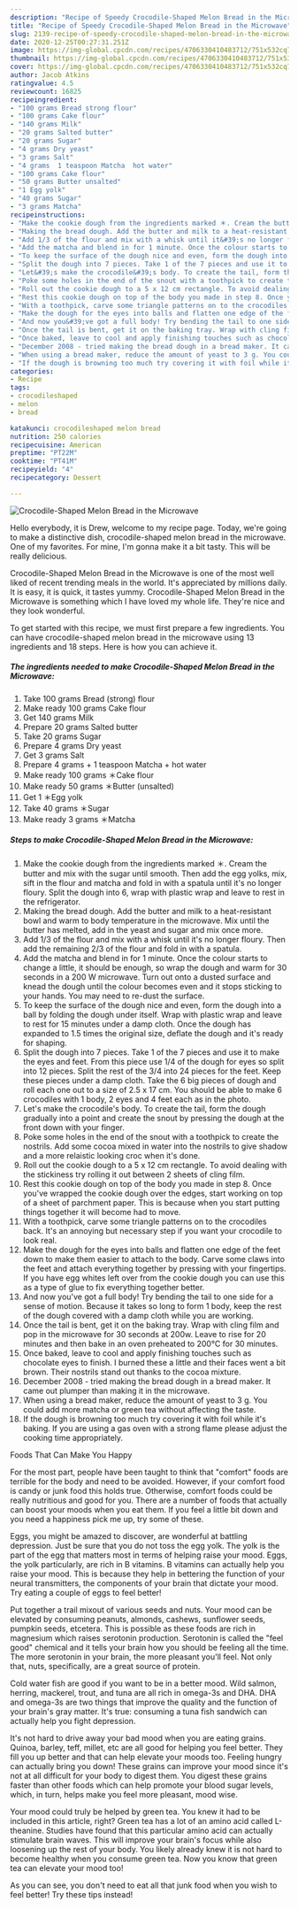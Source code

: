 ```yaml
---
description: "Recipe of Speedy Crocodile-Shaped Melon Bread in the Microwave"
title: "Recipe of Speedy Crocodile-Shaped Melon Bread in the Microwave"
slug: 2139-recipe-of-speedy-crocodile-shaped-melon-bread-in-the-microwave
date: 2020-12-25T00:27:31.251Z
image: https://img-global.cpcdn.com/recipes/4706330410483712/751x532cq70/crocodile-shaped-melon-bread-in-the-microwave-recipe-main-photo.jpg
thumbnail: https://img-global.cpcdn.com/recipes/4706330410483712/751x532cq70/crocodile-shaped-melon-bread-in-the-microwave-recipe-main-photo.jpg
cover: https://img-global.cpcdn.com/recipes/4706330410483712/751x532cq70/crocodile-shaped-melon-bread-in-the-microwave-recipe-main-photo.jpg
author: Jacob Atkins
ratingvalue: 4.5
reviewcount: 16825
recipeingredient:
- "100 grams Bread strong flour"
- "100 grams Cake flour"
- "140 grams Milk"
- "20 grams Salted butter"
- "20 grams Sugar"
- "4 grams Dry yeast"
- "3 grams Salt"
- "4 grams  1 teaspoon Matcha  hot water"
- "100 grams Cake flour"
- "50 grams Butter unsalted"
- "1 Egg yolk"
- "40 grams Sugar"
- "3 grams Matcha"
recipeinstructions:
- "Make the cookie dough from the ingredients marked ＊. Cream the butter and mix with the sugar until smooth. Then add the egg yolks, mix, sift in the flour and matcha and fold in with a spatula until it&#39;s no longer floury. Split the dough into 6, wrap with plastic wrap and leave to rest in the refrigerator."
- "Making the bread dough. Add the butter and milk to a heat-resistant bowl and warm to body temperature in the microwave. Mix until the butter has melted, add in the yeast and sugar and mix once more."
- "Add 1/3 of the flour and mix with a whisk until it&#39;s no longer floury. Then add the remaining 2/3 of the flour and fold in with a spatula."
- "Add the matcha and blend in for 1 minute. Once the colour starts to change a little, it should be enough, so wrap the dough and warm for 30 seconds in a 200 W microwave. Turn out onto a dusted surface and knead the dough until the colour becomes even and it stops sticking to your hands. You may need to re-dust the surface."
- "To keep the surface of the dough nice and even, form the dough into a ball by folding the dough under itself. Wrap with plastic wrap and leave to rest for 15 minutes under a damp cloth. Once the dough has expanded to 1.5 times the original size, deflate the dough and it&#39;s ready for shaping."
- "Split the dough into 7 pieces. Take 1 of the 7 pieces and use it to make the eyes and feet. From this piece use 1/4 of the dough for eyes so split into 12 pieces. Split the rest of the 3/4 into 24 pieces for the feet. Keep these pieces under a damp cloth. Take the 6 big pieces of dough and roll each one out to a size of 2.5 x 17 cm. You should be able to make 6 crocodiles with 1 body, 2 eyes and 4 feet each as in the photo."
- "Let&#39;s make the crocodile&#39;s body. To create the tail, form the dough gradually into a point and create the snout by pressing the dough at the front down with your finger."
- "Poke some holes in the end of the snout with a toothpick to create the nostrils. Add some cocoa mixed in water into the nostrils to give shadow and a more relaistic looking croc when it&#39;s done."
- "Roll out the cookie dough to a 5 x 12 cm rectangle. To avoid dealing with the stickiness try rolling it out between 2 sheets of cling film."
- "Rest this cookie dough on top of the body you made in step 8. Once you&#39;ve wrapped the cookie dough over the edges, start working on top of a sheet of parchment paper. This is because when you start putting things together it will become had to move."
- "With a toothpick, carve some triangle patterns on to the crocodiles back. It&#39;s an annoying but necessary step if you want your crocodile to look real."
- "Make the dough for the eyes into balls and flatten one edge of the feet down to make them easier to attach to the body. Carve some claws into the feet and attach everything together by pressing with your fingertips. If you have egg whites left over from the cookie dough you can use this as a type of glue to fix everything together better."
- "And now you&#39;ve got a full body! Try bending the tail to one side for a sense of motion. Because it takes so long to form 1 body, keep  the rest of the dough covered with a damp cloth while you are working."
- "Once the tail is bent, get it on the baking tray. Wrap with cling film and pop in the microwave for 30 seconds at 200w. Leave to rise for 20 minutes and then bake in an oven preheated to 200°C for 30 minutes."
- "Once baked, leave to cool and apply finishing touches such as chocolate eyes to finish. I burned these a little and their faces went a bit brown. Their nostrils stand out thanks to the cocoa mixture."
- "December 2008 - tried making the bread dough in a bread maker. It came out plumper than making it in the microwave."
- "When using a bread maker, reduce the amount of yeast to 3 g. You could add more matcha or green tea without affecting the taste."
- "If the dough is browning too much try covering it with foil while it&#39;s baking. If you are using a gas oven with a strong flame please adjust the cooking time appropriately."
categories:
- Recipe
tags:
- crocodileshaped
- melon
- bread

katakunci: crocodileshaped melon bread 
nutrition: 250 calories
recipecuisine: American
preptime: "PT22M"
cooktime: "PT41M"
recipeyield: "4"
recipecategory: Dessert

---
```



![Crocodile-Shaped Melon Bread in the Microwave](https://img-global.cpcdn.com/recipes/4706330410483712/751x532cq70/crocodile-shaped-melon-bread-in-the-microwave-recipe-main-photo.jpg)

Hello everybody, it is Drew, welcome to my recipe page. Today, we're going to make a distinctive dish, crocodile-shaped melon bread in the microwave. One of my favorites. For mine, I'm gonna make it a bit tasty. This will be really delicious.



Crocodile-Shaped Melon Bread in the Microwave is one of the most well liked of recent trending meals in the world. It's appreciated by millions daily. It is easy, it is quick, it tastes yummy. Crocodile-Shaped Melon Bread in the Microwave is something which I have loved my whole life. They're nice and they look wonderful.


To get started with this recipe, we must first prepare a few ingredients. You can have crocodile-shaped melon bread in the microwave using 13 ingredients and 18 steps. Here is how you can achieve it.

<!--inarticleads1-->

##### The ingredients needed to make Crocodile-Shaped Melon Bread in the Microwave:

1. Take 100 grams Bread (strong) flour
1. Make ready 100 grams Cake flour
1. Get 140 grams Milk
1. Prepare 20 grams Salted butter
1. Take 20 grams Sugar
1. Prepare 4 grams Dry yeast
1. Get 3 grams Salt
1. Prepare 4 grams + 1 teaspoon Matcha + hot water
1. Make ready 100 grams ＊Cake flour
1. Make ready 50 grams ＊Butter (unsalted)
1. Get 1 ＊Egg yolk
1. Take 40 grams ＊Sugar
1. Make ready 3 grams ＊Matcha




<!--inarticleads2-->

##### Steps to make Crocodile-Shaped Melon Bread in the Microwave:

1. Make the cookie dough from the ingredients marked ＊. Cream the butter and mix with the sugar until smooth. Then add the egg yolks, mix, sift in the flour and matcha and fold in with a spatula until it&#39;s no longer floury. Split the dough into 6, wrap with plastic wrap and leave to rest in the refrigerator.
1. Making the bread dough. Add the butter and milk to a heat-resistant bowl and warm to body temperature in the microwave. Mix until the butter has melted, add in the yeast and sugar and mix once more.
1. Add 1/3 of the flour and mix with a whisk until it&#39;s no longer floury. Then add the remaining 2/3 of the flour and fold in with a spatula.
1. Add the matcha and blend in for 1 minute. Once the colour starts to change a little, it should be enough, so wrap the dough and warm for 30 seconds in a 200 W microwave. Turn out onto a dusted surface and knead the dough until the colour becomes even and it stops sticking to your hands. You may need to re-dust the surface.
1. To keep the surface of the dough nice and even, form the dough into a ball by folding the dough under itself. Wrap with plastic wrap and leave to rest for 15 minutes under a damp cloth. Once the dough has expanded to 1.5 times the original size, deflate the dough and it&#39;s ready for shaping.
1. Split the dough into 7 pieces. Take 1 of the 7 pieces and use it to make the eyes and feet. From this piece use 1/4 of the dough for eyes so split into 12 pieces. Split the rest of the 3/4 into 24 pieces for the feet. Keep these pieces under a damp cloth. Take the 6 big pieces of dough and roll each one out to a size of 2.5 x 17 cm. You should be able to make 6 crocodiles with 1 body, 2 eyes and 4 feet each as in the photo.
1. Let&#39;s make the crocodile&#39;s body. To create the tail, form the dough gradually into a point and create the snout by pressing the dough at the front down with your finger.
1. Poke some holes in the end of the snout with a toothpick to create the nostrils. Add some cocoa mixed in water into the nostrils to give shadow and a more relaistic looking croc when it&#39;s done.
1. Roll out the cookie dough to a 5 x 12 cm rectangle. To avoid dealing with the stickiness try rolling it out between 2 sheets of cling film.
1. Rest this cookie dough on top of the body you made in step 8. Once you&#39;ve wrapped the cookie dough over the edges, start working on top of a sheet of parchment paper. This is because when you start putting things together it will become had to move.
1. With a toothpick, carve some triangle patterns on to the crocodiles back. It&#39;s an annoying but necessary step if you want your crocodile to look real.
1. Make the dough for the eyes into balls and flatten one edge of the feet down to make them easier to attach to the body. Carve some claws into the feet and attach everything together by pressing with your fingertips. If you have egg whites left over from the cookie dough you can use this as a type of glue to fix everything together better.
1. And now you&#39;ve got a full body! Try bending the tail to one side for a sense of motion. Because it takes so long to form 1 body, keep  the rest of the dough covered with a damp cloth while you are working.
1. Once the tail is bent, get it on the baking tray. Wrap with cling film and pop in the microwave for 30 seconds at 200w. Leave to rise for 20 minutes and then bake in an oven preheated to 200°C for 30 minutes.
1. Once baked, leave to cool and apply finishing touches such as chocolate eyes to finish. I burned these a little and their faces went a bit brown. Their nostrils stand out thanks to the cocoa mixture.
1. December 2008 - tried making the bread dough in a bread maker. It came out plumper than making it in the microwave.
1. When using a bread maker, reduce the amount of yeast to 3 g. You could add more matcha or green tea without affecting the taste.
1. If the dough is browning too much try covering it with foil while it&#39;s baking. If you are using a gas oven with a strong flame please adjust the cooking time appropriately.




Foods That Can Make You Happy


For the most part, people have been taught to think that "comfort" foods are terrible for the body and need to be avoided. However, if your comfort food is candy or junk food this holds true. Otherwise, comfort foods could be really nutritious and good for you. There are a number of foods that actually can boost your moods when you eat them. If you feel a little bit down and you need a happiness pick me up, try some of these.

Eggs, you might be amazed to discover, are wonderful at battling depression. Just be sure that you do not toss the egg yolk. The yolk is the part of the egg that matters most in terms of helping raise your mood. Eggs, the yolk particularly, are rich in B vitamins. B vitamins can actually help you raise your mood. This is because they help in bettering the function of your neural transmitters, the components of your brain that dictate your mood. Try eating a couple of eggs to feel better!

Put together a trail mixout of various seeds and nuts. Your mood can be elevated by consuming peanuts, almonds, cashews, sunflower seeds, pumpkin seeds, etcetera. This is possible as these foods are rich in magnesium which raises serotonin production. Serotonin is called the "feel good" chemical and it tells your brain how you should be feeling all the time. The more serotonin in your brain, the more pleasant you'll feel. Not only that, nuts, specifically, are a great source of protein.

Cold water fish are good if you want to be in a better mood. Wild salmon, herring, mackerel, trout, and tuna are all rich in omega-3s and DHA. DHA and omega-3s are two things that improve the quality and the function of your brain's gray matter. It's true: consuming a tuna fish sandwich can actually help you fight depression. 

It's not hard to drive away your bad mood when you are eating grains. Quinoa, barley, teff, millet, etc are all good for helping you feel better. They fill you up better and that can help elevate your moods too. Feeling hungry can actually bring you down! These grains can improve your mood since it's not at all difficult for your body to digest them. You digest these grains faster than other foods which can help promote your blood sugar levels, which, in turn, helps make you feel more pleasant, mood wise.

Your mood could truly be helped by green tea. You knew it had to be included in this article, right? Green tea has a lot of an amino acid called L-theanine. Studies have found that this particular amino acid can actually stimulate brain waves. This will improve your brain's focus while also loosening up the rest of your body. You likely already knew it is not hard to become healthy when you consume green tea. Now you know that green tea can elevate your mood too!

As you can see, you don't need to eat all that junk food when you wish to feel better! Try  these tips  instead!

